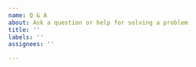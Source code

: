 ```yaml
---
name: Q & A
about: Ask a question or help for solving a problem
title: ''
labels: ''
assignees: ''

---
```


<!--

Please avoid using the issue tracker for asking questions. [Discussions](https://github.com/SeaQL/.github/discussions/new) is the place to be! Choose the "Q&A" category, and try to provide sufficient context, snippets to reproduce and error messages (if any).

-->
